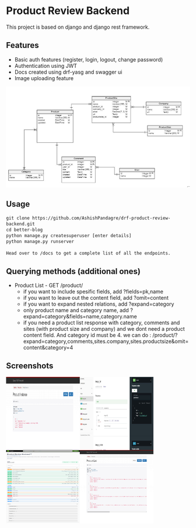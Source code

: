 # Product Review Backend

This project is based on django and django rest framework.

## Features

- Basic auth features (register, login, logout, change password)
- Authentication using JWT
- Docs created using drf-yasg and swagger ui
- Image uploading feature

![Db design](screenshots/db.jpeg?raw=true "Optional Title")


## Usage

```
git clone https://github.com/AshishPandagre/drf-product-review-backend.git
cd better-blog
python manage.py createsuperuser [enter details]
python manage.py runserver

Head over to /docs to get a complete list of all the endpoints.
```

## Querying methods (additional ones)

- Product List - GET /product/
	- if you want to include spesific fields, add ?fields=pk,name
	- if you want to leave out the content field, add ?omit=content
	- if you want to expand nested relations, add ?expand=category
	- only product name and category name, add ?expand=category&fields=name,category.name
	- if you need a product list response with category, comments and sites (with product size and company) and we dont need a product content field. And category id must be 4. we can do : /product/?expand=category,comments,sites.company,sites.productsize&omit=content&category=4

## Screenshots
<img src="screenshots/product (2).png" width="202" height="200" align="left" style="padding-right: 0px">
<img src="screenshots/product-redoc.JPG" width="202" height="200" align="left" style="padding-right: 0px">
<img src="screenshots/product-swagger.png" width="202" height="200" align="left" style="padding-right: 0px">
<img src="screenshots/product.png" width="202" height="200" align="left" style="padding-right: 0px">
